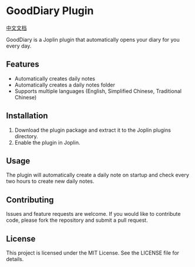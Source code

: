 # GoodDiary Plugin

[中文文档](README.zh-CN.md)

GoodDiary is a Joplin plugin that automatically opens your diary for you every day.

## Features

- Automatically creates daily notes
- Automatically creates a daily notes folder
- Supports multiple languages (English, Simplified Chinese, Traditional Chinese)

## Installation

1. Download the plugin package and extract it to the Joplin plugins directory.
2. Enable the plugin in Joplin.

## Usage

The plugin will automatically create a daily note on startup and check every two hours to create new daily notes.

## Contributing

Issues and feature requests are welcome. If you would like to contribute code, please fork the repository and submit a pull request.

## License

This project is licensed under the MIT License. See the LICENSE file for details.

